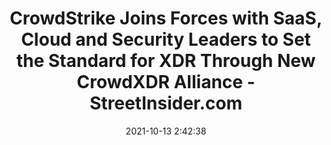 ---
"title": "CrowdStrike Joins Forces with SaaS, Cloud and Security Leaders to Set the Standard for XDR Through New CrowdXDR Alliance - StreetInsider.com"
"date": "2021-10-13 2:42:38"
"feed_name": "GOOGLENEWSINDUSTRIAL"
"feed_website": "https://news.google.com/search?q=industrial%2Bincident&hl=en-US&gl=US&ceid=US:en"
"feed_rss": "https://news.google.com/rss/search?q=industrial%2Bincident&hl=en-US&gl=US&ceid=US:en"
"link": "https://www.streetinsider.com/Business+Wire/CrowdStrike+Joins+Forces+with+SaaS%2C+Cloud+and+Security+Leaders+to+Set+the+Standard+for+XDR+Through+New+CrowdXDR+Alliance/19052806.html"
"source": "{'href': 'https://www.streetinsider.com', 'title': 'StreetInsider.com'}"
"file": "_posts/2021-1-1-d5b68058aaaedeeef8f71f32affbe03b91c1b0a4.md"
"accident": "0"
"drilling": "0"
"dead": "0"
"injured": "0"
"arrested": "0"
"place": "unknown place"
"where": "unknown site"
"causes": "unknown"
"place_uri": "unknown place"
---